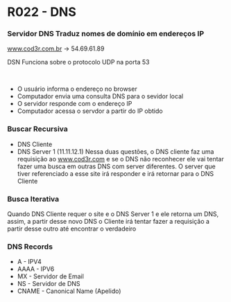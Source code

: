 # R022 - DNS

### Servidor DNS Traduz nomes de domínio em endereços IP
www.cod3r.com.br -> 54.69.61.89 

DSN Funciona sobre o protocolo UDP na porta 53

<Br>

- O usuário informa o endereço no browser
- Computador envia uma consulta DNS para o sevidor local
- O servidor responde com o endereço IP
- Computador acessa o servdor a partir do IP obtido

### Buscar Recursiva
- DNS Cliente
- DNS Server 1 (11.11.12.1)
Nessa duas questões, o DNS cliente faz uma requisição ao www.cod3r.com e se o DNS não reconhecer ele vai tentar fazer uma busca em outras DNS com server diferentes. O server que tiver referenciado a esse site irá responder e irá retornar para o DNS Cliente

### Busca Iterativa
Quando DNS Cliente requer o site e o DNS Server 1 e ele retorna um DNS, assim, a partir desse novo DNS o Cliente irá tentar fazer a requisição a partir desse outro até encontrar o verdadeiro

### DNS Records
- A - IPV4
- AAAA - IPV6
- MX - Servidor de Email
- NS - Servidor de DNS
- CNAME - Canonical Name (Apelido)